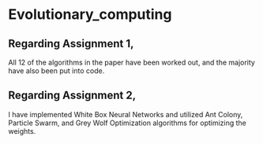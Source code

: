 # Evolutionary_computing
## Regarding Assignment 1,
All 12 of the algorithms in the paper have been worked out, and the majority have also been put into code.

## Regarding Assignment 2,
I have implemented White Box Neural Networks and utilized Ant Colony, Particle Swarm, and Grey Wolf Optimization algorithms for optimizing the weights.
